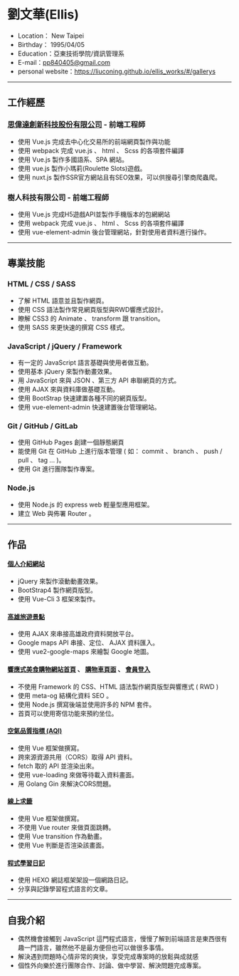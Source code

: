 # 劉文華(Ellis)
+ Location： New Taipei
+ Birthday： 1995/04/05
+ Education：亞東技術學院/資訊管理系
+ E-mail：pp840405@gmail.com
+ personal website：https://liuconing.github.io/ellis_works/#/gallerys
* * *
## 工作經歷
### <a href="https://www.sdabi.com/">思偉達創新科技股份有限公司</a> - 前端工程師
+ 使用 Vue.js 完成去中心化交易所的前端網頁製作與功能
+ 使用 webpack 完成 vue.js 、 html 、 Scss 的各項套件編譯
+ 使用 Vue.js 製作多國語系、SPA 網站。
+ 使用 vue.js 製作小瑪莉(Roulette Slots)遊戲。
+ 使用 nuxt.js 製作SSR官方網站且有SEO效果，可以供搜尋引擎商爬蟲爬。
### 樹人科技有限公司 - 前端工程師
+ 使用 Vue.js 完成H5遊戲API並製作手機版本的包網網站
+ 使用 webpack 完成 vue.js 、 html 、 Scss 的各項套件編譯
+ 使用 vue-element-admin 後台管理網站，針對使用者資料進行操作。
* * *
## 專業技能
### HTML / CSS / SASS
+ 了解 HTML 語意並且製作網頁。
+ 使用 CSS 語法製作常見網頁版型與RWD響應式設計。
+ 瞭解 CSS3 的 Animate 、 transform 跟 transition。
+ 使用 SASS 來更快速的撰寫 CSS 樣式。
### JavaScript / jQuery / Framework
+ 有一定的 JavaScript 語言基礎與使用者做互動。
+ 使用基本 jQuery 來製作動畫效果。
+ 用 JavaScript 來與 JSON 、第三方 API 串聯網頁的方式。
+ 使用 AJAX 來與資料庫做基礎互動。
+ 使用 BootStrap 快速建置各種不同的網頁版型。
+ 使用 vue-element-admin 快速建置後台管理網站。
### Git / GitHub / GitLab
+ 使用 GitHub Pages 創建一個靜態網頁
+ 能使用 Git 在 GitHub 上進行版本管理 ( 如： commit 、 branch 、 push / pull 、 tag ... )。
+ 使用 Git 進行團隊製作專案。
### Node.js
+ 使用 Node.js 的 express web 輕量型應用框架。
+ 建立 Web 與佈署 Router 。
* * *
## 作品
#### <a href="https://liuconing.github.io/ellis_works/#/gallerys">個人介紹網站</a>
+ jQuery 來製作滾動動畫效果。
+ BootStrap4 製作網頁版型。
+ 使用 Vue-Cli 3 框架來製作。
#### <a href="https://liuconing.github.io/ellis_works/#/gallerys/tourism">高雄旅遊景點</a>
+ 使用 AJAX 來串接高雄政府資料開放平台。
+ Google maps API 串接、定位、 AJAX 資料匯入。
+ 使用 vue2-google-maps 來繪製 Google 地圖。
#### <a href="https://pure-beyond-68785.herokuapp.com/">響應式美食購物網站首頁</a> 、 <a href="https://pure-beyond-68785.herokuapp.com/shopping">購物車頁面</a> 、 <a href="https://pure-beyond-68785.herokuapp.com/loading">會員登入</a>
+ 不使用 Framework 的 CSS、HTML 語法製作網頁版型與響應式 ( RWD )
+ 使用 meta-og 結構化資料 SEO 。
+ 使用 Node.js 撰寫後端並使用許多的 NPM 套件。
+ 首頁可以使用寄信功能來預約坐位。
#### <a href="http://page.ellisliu.website/#/gallerys/airquality">空氣品質指標 (AQI) </a>
+ 使用 Vue 框架做撰寫。
+ 跨來源資源共用（CORS）取得 API 資料。
+ fetch 取的 API 並渲染出來。
+ 使用 vue-loading 來做等待載入資料畫面。
+ 用 Golang Gin 來解決CORS問題。
#### <a href="http://page.ellisliu.website/#/gallerys/fortune">線上求籤</a>
+ 使用 Vue 框架做撰寫。
+ 不使用 Vue router 來做頁面跳轉。
+ 使用 Vue transition 作為動畫。
+ 使用 Vue 判斷是否渲染該畫面。
#### <a href="https://liuconing.github.io/">程式學習日記</a>
+ 使用 HEXO 網誌框架架設一個網路日記。
+ 分享與記錄學習程式語言的文章。
* * *
## 自我介紹
+ 偶然機會接觸到 JavaScript 這門程式語言，慢慢了解到前端語言是東西很有趣一門語言，雖然他不是最方便但也可以做很多事情。
+ 解決遇到問題時心情非常的爽快，享受完成專案時的放鬆與成就感
+ 個性外向樂於進行團隊合作、討論、做中學習、解決問題完成專案。
